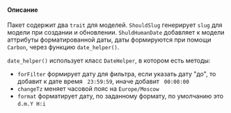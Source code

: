 #### Описание

Пакет содержит два `trait` для моделей. `ShouldSlug` генерирует `slug` для модели при создании и обновлении. `ShuldHumanDate` добавляет к модели аттрибуты форматированной даты, даты формируются при помощи `Carbon`, через функцию `date_helper()`.

`date_helper()` использует класс `DateHelper`, в котором есть методы:
- `forFilter` формирует дату для фильтра, если указать дату "до", то добавит к дате время ` 23:59:59`, иначе добавит ` 00:00:00`
- `changeTz` меняет часовой пояс на `Europe/Moscow`
- `format` форматирует дату, по заданному формату, по умолчанию это `d.m.Y H:i`
